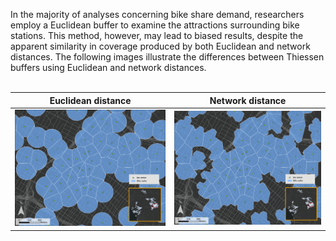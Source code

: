 In the majority of analyses concerning bike share demand, researchers employ a Euclidean buffer to examine the attractions surrounding bike stations. This method, however, may lead to biased results, despite the apparent similarity in coverage produced by both Euclidean and network distances. The following images illustrate the differences between Thiessen buffers using Euclidean and network distances.
<br><br>

| Euclidean distance | Network distance |
|:-:|:-:|
|![First Image](../images/ArcGIS%20Pro%20ModelBuilder/EuclideanBuffer_300m.png)|![Second Image](../images/ArcGIS%20Pro%20ModelBuilder/NetworkBuffer_300m.png)|




